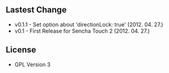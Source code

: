 Lastest Change
--------------

* v0.1.1 - Set option about 'directionLock: true' (2012. 04. 27.)
* v0.1   - First Release for Sencha Touch 2 (2012. 04. 27.)

License
-------

* GPL Version 3